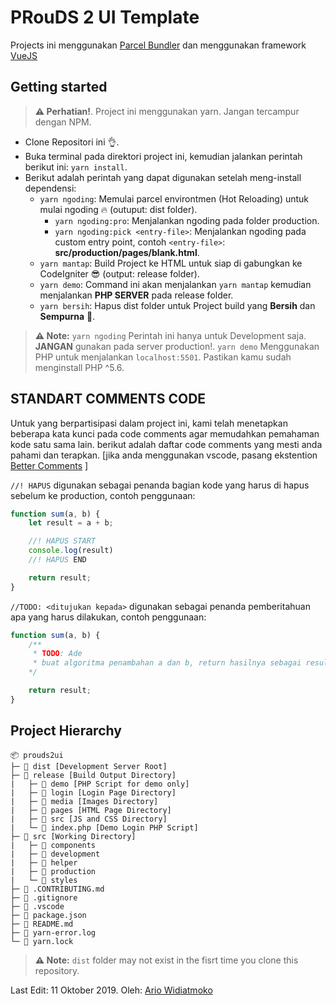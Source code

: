 # PRouDS 2 UI Template

Projects ini menggunakan [Parcel Bundler](https://parceljs.org) dan menggunakan framework [VueJS](https://vuejs.org/)

## Getting started

> **⚠ Perhatian!**.
> Project ini menggunakan yarn. Jangan tercampur dengan NPM.

* Clone Repositori ini 👌.
* Buka terminal pada direktori project ini, kemudian jalankan perintah berikut ini: `yarn install`.
* Berikut adalah perintah yang dapat digunakan setelah meng-install dependensi:
    * `yarn ngoding`: Memulai parcel environtmen (Hot Reloading) untuk mulai ngoding 🔥 (outuput: dist folder).
		* `yarn ngoding:pro`: Menjalankan ngoding pada folder production.
		* `yarn ngoding:pick <entry-file>`: Menjalankan ngoding pada custom entry point, contoh `<entry-file>`: **src/production/pages/blank.html**.
    * `yarn mantap`: Build Project ke HTML untuk siap di gabungkan ke CodeIgniter 😎 (output: release folder).
	* `yarn demo`: Command ini akan menjalankan `yarn mantap` kemudian menjalankan **PHP SERVER** pada release folder.
    * `yarn bersih`: Hapus dist folder untuk Project build yang **Bersih** dan **Sempurna** 🤣.

> **⚠ Note:**
> `yarn ngoding` Perintah ini hanya untuk Development saja. **JANGAN** gunakan pada server production!.
> `yarn demo` Menggunakan PHP untuk menjalankan `localhost:5501`. Pastikan kamu sudah menginstall PHP ^5.6.

## STANDART COMMENTS CODE

Untuk yang berpartisipasi dalam project ini, kami telah menetapkan beberapa kata kunci pada code comments agar memudahkan pemahaman kode satu sama lain. berikut adalah daftar code comments yang mesti anda pahami dan terapkan. [jika anda menggunakan vscode, pasang ekstention [Better Comments](https://marketplace.visualstudio.com/items?itemName=aaron-bond.better-comments) ]

`//! HAPUS` digunakan sebagai penanda bagian kode yang harus di hapus sebelum ke production, contoh penggunaan:

``` javascript
function sum(a, b) {
	let result = a + b;

	//! HAPUS START
	console.log(result)
	//! HAPUS END

	return result;
}

```

`//TODO: <ditujukan kepada>` digunakan sebagai penanda pemberitahuan apa yang harus dilakukan, contoh penggunaan:

``` javascript
function sum(a, b) {
	/**
	 * TODO: Ade
	 * buat algoritma penambahan a dan b, return hasilnya sebagai result ya 😎.
	*/

	return result;
}

```

## Project Hierarchy

```
📦 prouds2ui
├─ 📁 dist [Development Server Root]
├─ 📂 release [Build Output Directory]
|	├─ 📁 demo [PHP Script for demo only]
|	├─ 📁 login [Login Page Directory]
| 	├─ 📁 media [Images Directory]
|	├─ 📁 pages [HTML Page Directory]
|	├─ 📁 src [JS and CSS Directory]
| 	└─ 📄 index.php [Demo Login PHP Script]
├─ 📂 src [Working Directory]
|	├─ 📁 components
|	├─ 📁 development
|	├─ 📂 helper
|	├─ 📂 production
|	└─ 📂 styles
├─ 📄 .CONTRIBUTING.md
├─ 📄 .gitignore
├─ 📄 .vscode
├─ 📄 package.json
├─ 📄 README.md
├─ 📄 yarn-error.log
└─ 📄 yarn.lock
```

> **⚠ Note:**
> `dist` folder may not exist in the fisrt time you clone this repository.

Last Edit: 11 Oktober 2019.
Oleh: [Ario Widiatmoko](https://github.com/ariomoklo)
